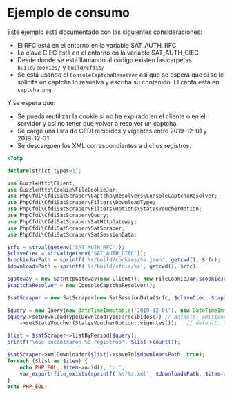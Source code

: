 # Ejemplo de consumo

Este ejemplo está documentado con las siguientes consideraciones:

- El RFC está en el entorno en la variable SAT_AUTH_RFC
- La clave CIEC está en el entorno en la variable SAT_AUTH_CIEC
- Desde donde se está llamando al código existen las carpetas `build/cookies/` y `build/cfdis/`
- Se está usando el `ConsoleCaptchaResolver` así que se espera que si se le solicita un captcha lo
  resuelva y escriba su contenido. El capta está en `captcha.png`

Y se espera que:

- Se pueda reutilizar la cookie si no ha expirado en el cliente o en el servidor y
  así no tener que volver a resolver un captcha.
- Se carge una lista de CFDI recibidos y vigentes entre 2019-12-01 y 2019-12-31.
- Se descarguen los XML correspondientes a dichos registros.

```php
<?php

declare(strict_types=1);

use GuzzleHttp\Client;
use GuzzleHttp\Cookie\FileCookieJar;
use PhpCfdi\CfdiSatScraper\Captcha\Resolvers\ConsoleCaptchaResolver;
use PhpCfdi\CfdiSatScraper\Filters\DownloadType;
use PhpCfdi\CfdiSatScraper\Filters\Options\StatesVoucherOption;
use PhpCfdi\CfdiSatScraper\Query;
use PhpCfdi\CfdiSatScraper\SatHttpGateway;
use PhpCfdi\CfdiSatScraper\SatScraper;
use PhpCfdi\CfdiSatScraper\SatSessionData;

$rfc = strval(getenv('SAT_AUTH_RFC'));
$claveCiec = strval(getenv('SAT_AUTH_CIEC'));
$cookieJarPath = sprintf('%s/build/cookies/%s.json', getcwd(), $rfc);
$downloadsPath = sprintf('%s/build/cfdis/%s', getcwd(), $rfc);

$gateway = new SatHttpGateway(new Client(), new FileCookieJar($cookieJarPath, true));
$captchaResolver = new ConsoleCaptchaResolver();

$satScraper = new SatScraper(new SatSessionData($rfc, $claveCiec, $captchaResolver), $gateway);

$query = new Query(new DateTimeImmutable('2019-12-01'), new DateTimeImmutable('2019-12-31'));
$query->setDownloadType(DownloadType::recibidos()) // default: emitidos
    ->setStateVoucher(StatesVoucherOption::vigentes());   // default: todos

$list = $satScraper->listByPeriod($query);
printf("\nSe encontraron %d registros", $list->count());

$satScraper->xmlDownloader($list)->saveTo($downloadsPath, true);
foreach ($list as $item) {
    echo PHP_EOL, $item->uuid(), ': ',
    var_export(file_exists(sprintf('%s/%s.xml', $downloadsPath, $item->uuid())), true);
}
echo PHP_EOL;
```
